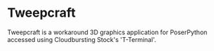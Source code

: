 # Tweepcraft
Tweepcraft is a workaround 3D graphics application for PoserPython accessed using Cloudbursting Stock's 'T-Terminal'.
